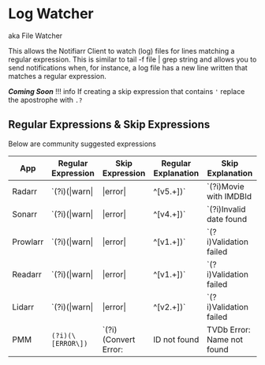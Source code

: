 # Log Watcher

aka File Watcher

This allows the Notifiarr Client to watch (log) files for lines matching a regular expression. This is similar to tail -f file | grep string and allows you to send notifications when, for instance, a log file has a new line written that matches a regular expression.

***Coming Soon***
!!! info
    If creating a skip expression that contains `'` replace the apostrophe with `.?`

## Regular Expressions & Skip Expressions

Below are community suggested expressions

| App | Regular Expression | Skip Expression | Regular Explanation | Skip Explanation |
| --- | ------------------ | --------------- | ------------------- | ---------------- |
| Radarr | `(?i)(\|warn\||\|error\||^\[v5.+\])` | `(?i)Movie with IMDBId|It will not be added|Invalid date found|Validation failed|An unhandled exception has occurred while executing the request.|HttpClient error` | Notify on all Warnings, Errors, and Stack Traces (Version Number) | Skip movie add errors. Skip Indexer Feed invalid date Errors. Skip Errors   saying there was an Error |
| Sonarr   | `(?i)(\|warn\||\|error\||^\[v4.+\])` | `(?i)Invalid date found|Validation failed|An unhandled exception has occurred while executing the request.|Unable to find exact quality|HttpClient error`            | Notify on all Warnings, Errors, and Stack Traces (Version Number)                      | Skip Indexer Feed invalid date Errors. Skip Errors saying there was an   Error. Skip unknown quality errors. |
| Prowlarr | `(?i)(\|warn\||\|error\||^\[v1.+\])`            | `(?i)Validation failed|An unhandled exception has occurred while executing the request|[?:CinemaZ|PrivateHD](.a-z0-9/=&?: )+404\.NotFound|HttpClient error`          | Notify on all Warnings, Errors, and Stack Traces (Version Number)                      | Skip Errors saying there was an error. Skip Cinemaz/PrivateHD 404   (NotFound Errors)                        |
| Readarr  | `(?i)(\|warn\||\|error\||^\[v1.+\])`            | `(?i)Validation failed|An unhandled exception has occurred while executing the request.|HttpClient error`                                                              | Notify on all Warnings, Errors, and Stack Traces (Version Number)                      | Skip Errors saying there was an error.                                                                       |
| Lidarr   | `(?i)(\|warn\||\|error\||^\[v2.+\])`            | `(?i)Validation failed|An unhandled exception has occurred while executing the request.|HttpClient error`                                                              | Notify on all Warnings, Errors, and Stack Traces (Version Number)                      | Skip Errors saying there was an error.                                                                       |
| PMM      | `(?i)(\[ERROR\])`              | `(?i)(Convert Error:|ID not found|TVDb Error: Name not found|Plex Error: No Items found in Plex|Trakt Error: No TVDb ID found for|TMDb Error: No Movie found for TMDb ID)`                                                                                                                                                       | Notify on Errors | Exclude common errors of unable to find/map ids or Plex searches returning no items.                                                                                                        |
